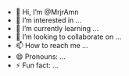 - 👋 Hi, I’m @MrjrAmn
- 👀 I’m interested in ...
- 🌱 I’m currently learning ...
- 💞️ I’m looking to collaborate on ...
- 📫 How to reach me ...
- 😄 Pronouns: ...
- ⚡ Fun fact: ...

<!---
MrjrAmn/MrjrAmn is a ✨ special ✨ repository because its `README.md` (this file) appears on your GitHub profile.
You can click the Preview link to take a look at your changes.
--->
